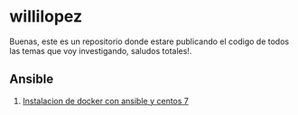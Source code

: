# willilopez

Buenas, este es un repositorio donde estare publicando el codigo de todos las temas que voy investigando, saludos totales!.

## Ansible
1. [Instalacion de docker con ansible  y centos 7](https://github.com/wlopezob/ansible)
